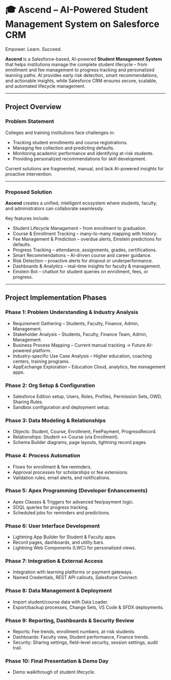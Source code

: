 # 🎓 Ascend – AI-Powered Student Management System on Salesforce CRM  
Empower. Learn. Succeed.  

**Ascend** is a Salesforce-based, AI-powered **Student Management System** that helps institutions manage the complete student lifecycle – from enrollment and fee management to progress tracking and personalized learning paths. AI provides early risk detection, smart recommendations, and actionable insights, while Salesforce CRM ensures secure, scalable, and automated lifecycle management.  

---

## Project Overview  

### Problem Statement  
Colleges and training institutions face challenges in:  
- Tracking student enrollments and course registrations.  
- Managing fee collection and predicting defaults.  
- Monitoring academic performance and identifying at-risk students.  
- Providing personalized recommendations for skill development.  

Current solutions are fragmented, manual, and lack AI-powered insights for proactive intervention.  

---

### Proposed Solution  
**Ascend** creates a unified, intelligent ecosystem where students, faculty, and administrators can collaborate seamlessly.  

Key features include:  
- Student Lifecycle Management – from enrollment to graduation.  
- Course & Enrollment Tracking – many-to-many mapping with history.  
- Fee Management & Prediction – overdue alerts, Einstein predictions for defaults.  
- Progress Tracking – attendance, assignments, grades, certifications.  
- Smart Recommendations – AI-driven course and career guidance.  
- Risk Detection – proactive alerts for dropout or underperformance.  
- Dashboards & Analytics – real-time insights for faculty & management.  
- Einstein Bot – chatbot for student queries on enrollment, fees, or progress.  

---

## Project Implementation Phases  

### Phase 1: Problem Understanding & Industry Analysis  
- Requirement Gathering – Students, Faculty, Finance, Admin, Management.  
- Stakeholder Analysis – Students, Faculty, Finance Team, Admin, Management.  
- Business Process Mapping – Current manual tracking → Future AI-powered platform.  
- Industry-specific Use Case Analysis – Higher education, coaching centers, training programs.  
- AppExchange Exploration – Education Cloud, analytics, fee management apps.  

### Phase 2: Org Setup & Configuration  
- Salesforce Edition setup, Users, Roles, Profiles, Permission Sets, OWD, Sharing Rules.  
- Sandbox configuration and deployment setup.  

### Phase 3: Data Modeling & Relationships  
- Objects: Student, Course, Enrollment, FeePayment, ProgressRecord.  
- Relationships: Student ↔ Course (via Enrollment).  
- Schema Builder diagrams, page layouts, lightning record pages.  

### Phase 4: Process Automation  
- Flows for enrollment & fee reminders.  
- Approval processes for scholarships or fee extensions.  
- Validation rules, email alerts, and notifications.  

### Phase 5: Apex Programming (Developer Enhancements)  
- Apex Classes & Triggers for advanced fee/payment logic.  
- SOQL queries for progress tracking.  
- Scheduled jobs for reminders and predictions.  

### Phase 6: User Interface Development  
- Lightning App Builder for Student & Faculty apps.  
- Record pages, dashboards, and utility bars.  
- Lightning Web Components (LWC) for personalized views.  

### Phase 7: Integration & External Access  
- Integration with learning platforms or payment gateways.  
- Named Credentials, REST API callouts, Salesforce Connect.  

### Phase 8: Data Management & Deployment  
- Import student/course data with Data Loader.  
- Export/backup processes, Change Sets, VS Code & SFDX deployments.  

### Phase 9: Reporting, Dashboards & Security Review  
- Reports: Fee trends, enrollment numbers, at-risk students.  
- Dashboards: Faculty view, Student performance, Finance trends.  
- Security: Sharing settings, field-level security, session settings, audit trail.  

### Phase 10: Final Presentation & Demo Day  
- Demo walkthrough of student lifecycle.
